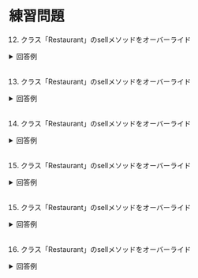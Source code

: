 # 練習問題

12. クラス「Restaurant」のsellメソッドをオーバーライド  
  <details><summary>回答例</summary><div>
		
  ```

  class Restaurant extends Store
  {
    public function sell($item)
    {
        echo item . 'をサーブしました';
    }
  }

  ```	
  </div></details>
  <br>

13. クラス「Restaurant」のsellメソッドをオーバーライド  
  <details><summary>回答例</summary><div>
		
  ```

  class Restaurant extends Store
  {
    public function sell($item)
    {
        echo item . 'をサーブしました';
    }
  }

  ```	
  </div></details>
  <br>

14. クラス「Restaurant」のsellメソッドをオーバーライド  
  <details><summary>回答例</summary><div>
		
  ```

  class Restaurant extends Store
  {
    public function sell($item)
    {
        echo item . 'をサーブしました';
    }
  }

  ```	
  </div></details>
  <br>

15. クラス「Restaurant」のsellメソッドをオーバーライド  
  <details><summary>回答例</summary><div>
		
  ```

  class Restaurant extends Store
  {
    public function sell($item)
    {
        echo item . 'をサーブしました';
    }
  }

  ```	
  </div></details>
  <br>

15. クラス「Restaurant」のsellメソッドをオーバーライド  
  <details><summary>回答例</summary><div>
		
  ```

  class Restaurant extends Store
  {
    public function sell($item)
    {
        echo item . 'をサーブしました';
    }
  }

  ```	
  </div></details>
  <br>

16. クラス「Restaurant」のsellメソッドをオーバーライド  
  <details><summary>回答例</summary><div>
		
  ```

  class Restaurant extends Store
  {
    public function sell($item)
    {
        echo item . 'をサーブしました';
    }
  }

  ```	
  </div></details>
  <br>